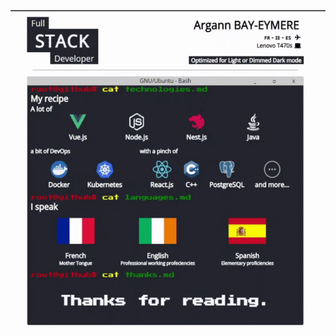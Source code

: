 <img src='https://github.com/BetaTuX/BetaTuX/raw/master/assets/banner.gif' alt='GitHub animated image' align='center'/>